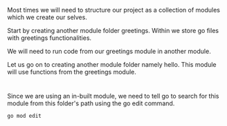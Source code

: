 Most times we will need to structure our project as a collection of modules which we create our selves.

Start by creating another module folder greetings. Within we store go files with greetings functionalities.

We will need to run code from our greetings module in another module.

Let us go on to creating another module folder namely hello. This module will use functions from the greetings module.

#

Since we are using an in-built module, we need to tell go to search for this module from this folder's path using the go edit command.

```cmd
go mod edit 
```